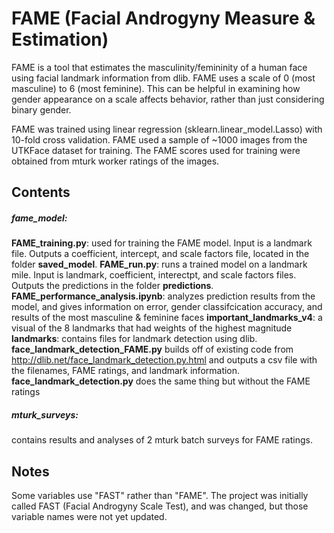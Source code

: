 # FAME (Facial Androgyny Measure & Estimation)
FAME is a tool that estimates the masculinity/femininity of a human face using facial landmark information from dlib. FAME uses a scale of 0 (most masculine) to 6 (most feminine). This can be helpful in examining how gender appearance on a scale affects behavior, rather than just considering binary gender.

FAME was trained using linear regression (sklearn.linear_model.Lasso) with 10-fold cross validation. FAME used a sample of ~1000 images from the UTKFace dataset for training. The FAME scores used for training were obtained from mturk worker ratings of the images.

## Contents

##### fame_model:
**FAME_training.py**: used for training the FAME model. Input is a landmark file. Outputs a coefficient, intercept, and scale factors file, located in the folder **saved_model**.
**FAME_run.py**: runs a trained model on a landmark mile. Input is landmark, coefficient, interectpt, and scale factors files. Outputs the predictions in the folder **predictions**.
**FAME_performance_analysis.ipynb**: analyzes prediction results from the model, and gives information on error, gender classifcication accuracy, and results of the most masculine & feminine faces
**important_landmarks_v4**: a visual of the 8 landmarks that had weights of the highest magnitude
**landmarks**: contains files for landmark detection using dlib. **face_landmark_detection_FAME.py** builds off of existing code from http://dlib.net/face_landmark_detection.py.html and outputs a csv file with the filenames, FAME ratings, and landmark information. **face_landmark_detection.py** does the same thing but without the FAME ratings

##### mturk_surveys:
contains results and analyses of 2 mturk batch surveys for FAME ratings.

## Notes
Some variables use "FAST" rather than "FAME". The project was initially called FAST (Facial Androgyny Scale Test), and was changed, but those variable names were not yet updated.
